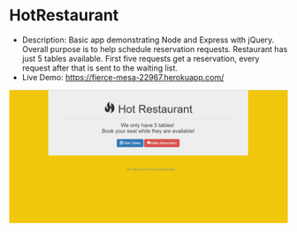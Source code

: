 # HotRestaurant

* Description: Basic app demonstrating Node and Express with jQuery. Overall purpose is to help schedule reservation requests. Restaurant has just 5 tables available. First five requests get a reservation, every request after that is sent to the waiting list.
* Live Demo: <https://fierce-mesa-22967.herokuapp.com/>

![Hot Restaurant Image](./images/hotRestaurant.PNG)
